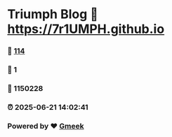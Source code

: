 # Triumph Blog :link: https://7r1UMPH.github.io 
### :page_facing_up: [114](https://7r1UMPH.github.io/tag.html) 
### :speech_balloon: 1 
### :hibiscus: 1150228 
### :alarm_clock: 2025-06-21 14:02:41 
### Powered by :heart: [Gmeek](https://github.com/Meekdai/Gmeek)

